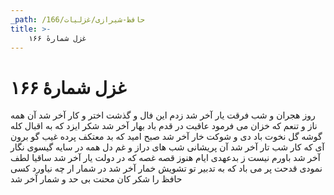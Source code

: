 ```yaml
---
_path: /حافظ-شیرازی/غزلیات/166
title: >-
    غزل شمارهٔ ۱۶۶
---
```

# غزل شمارهٔ ۱۶۶

روز هجران و شب فرقت یار آخر شد
زدم این فال و گذشت اختر و کار آخر شد
آن همه ناز و تنعم که خزان می فرمود
عاقبت در قدم باد بهار آخر شد
شکر ایزد که به اقبال کله گوشه گل
نخوت باد دی و شوکت خار آخر شد
صبح امید که بد معتکف پرده غیب
گو برون آی که کار شب تار آخر شد
آن پریشانی شب های دراز و غم دل
همه در سایه گیسوی نگار آخر شد
باورم نیست ز بدعهدی ایام هنوز
قصه غصه که در دولت یار آخر شد
ساقیا لطف نمودی قدحت پر می باد
که به تدبیر تو تشویش خمار آخر شد
در شمار ار چه نیاورد کسی حافظ را
شکر کان محنت بی حد و شمار آخر شد
